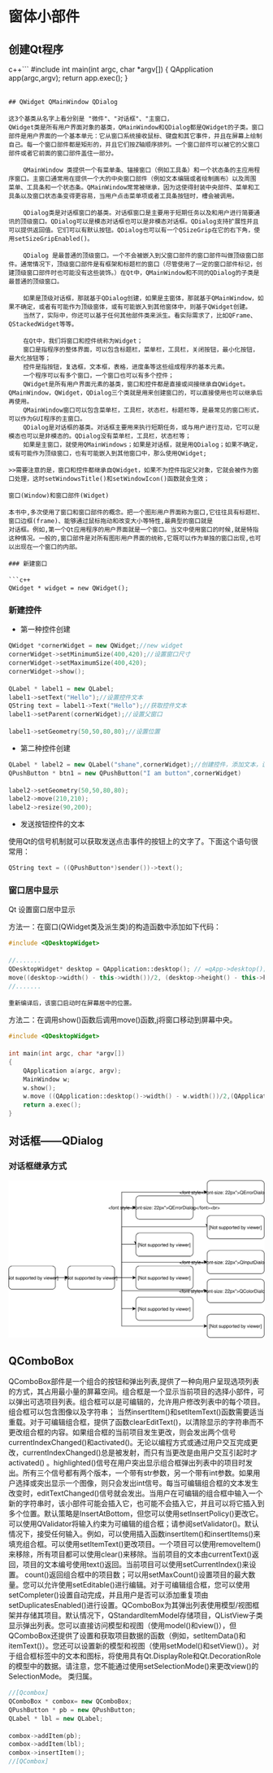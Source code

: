 # 窗体小部件

## 创建Qt程序

c++```
#include <QApplication>
int main(int argc, char *argv[])
{
    QApplication app(argc,argv);
    return app.exec();
}
```

## QWidget QMainWindow QDialog

这3个基类从名字上看分别是 "微件"、"对话框"、"主窗口，
QWidget类是所有用户界面对象的基类，QMainWindow和QDialog都是QWidget的子类。窗口部件是用户界面的一个基本单元：它从窗口系统接收鼠标、键盘和其它事件，并且在屏幕上绘制自己。每一个窗口部件都是矩形的，并且它们按Z轴顺序排列。一个窗口部件可以被它的父窗口部件或者它前面的窗口部件盖住一部分。

    QMainWindow 类提供一个有菜单条、锚接窗口（例如工具条）和一个状态条的主应用程序窗口。主窗口通常用在提供一个大的中央窗口部件（例如文本编辑或者绘制画布）以及周围 菜单、工具条和一个状态条。QMainWindow常常被继承，因为这使得封装中央部件、菜单和工具条以及窗口状态条变得更容易，当用户点击菜单项或者工具条按钮时，槽会被调用。

    QDialog类是对话框窗口的基类。对话框窗口是主要用于短期任务以及和用户进行简要通讯的顶级窗口。QDialog可以是模态对话框也可以是非模态对话框。QDialog支持扩展性并且可以提供返回值。它们可以有默认按钮。QDialog也可以有一个QSizeGrip在它的右下角，使用setSizeGripEnabled()。

    QDialog 是最普通的顶级窗口。一个不会被嵌入到父窗口部件的窗口部件叫做顶级窗口部件。通常情况下，顶级窗口部件是有框架和标题栏的窗口（尽管使用了一定的窗口部件标记，创建顶级窗口部件时也可能没有这些装饰。）在Qt中，QMainWindow和不同的QDialog的子类是最普通的顶级窗口。

    如果是顶级对话框，那就基于QDialog创建，如果是主窗体，那就基于QMainWindow，如果不确定，或者有可能作为顶级窗体，或有可能嵌入到其他窗体中，则基于QWidget创建。
    当然了，实际中，你还可以基于任何其他部件类来派生。看实际需求了，比如QFrame、QStackedWidget等等。

    在Qt中，我们将窗口和控件统称为Widget；
    窗口是指程序的整体界面，可以包含标题栏，菜单栏，工具栏，关闭按钮，最小化按钮，最大化按钮等；
    控件是指按钮，复选框，文本框，表格，进度条等这些组成程序的基本元素。
    一个程序可以有多个窗口，一个窗口也可以有多个控件；
    QWidget是所有用户界面元素的基类，窗口和控件都是直接或间接继承自QWidget。QMainWindow，QWidget，QDialog三个类就是用来创建窗口的，可以直接使用也可以继承后再使用。
    QMainWindow窗口可以包含菜单栏，工具栏，状态栏，标题栏等，是最常见的窗口形式，可以作为GUI程序的主窗口。
    QDialog是对话框的基类。对话框主要用来执行短期任务，或与用户进行互动，它可以是模态也可以是非模态的。QDialog没有菜单栏，工具栏，状态栏等；
    如果是主窗口，就使用QMainWindows；如果是对话框，就是用QDialog；如果不确定，或有可能作为顶级窗口，也有可能嵌入到其他窗口中，那么使用QWidget;

>>需要注意的是，窗口和控件都继承自QWidget，如果不为控件指定父对象，它就会被作为窗口处理，这时setWindowsTitle()和setWindowIcon()函数就会生效；

窗口(Window)和窗口部件(Widget)

本书中,多次使用了窗口和窗口部件的概念。把一个图形用户界面称为窗口,它往往具有标题栏、窗口边框(frame)、能够通过鼠标拖动和改变大小等特性,最典型的窗口就是
对话框。例如,第一个Qt应用程序的用户界面就是一个窗口。当文中使用窗口的时候,就是特指这种情况。一般的,窗口部件是对所有图形用户界面的统称,它既可以作为单独的窗口出现,也可以出现在一个窗口的内部。

### 新建窗口

```c++
QWidget * widget = new QWidget();
```

### 新建控件

* 第一种控件创建

```c++
QWidget *cornerWidget = new QWidget;//new widget
cornerWidget->setMinimumSize(400,420);//设置窗口尺寸
cornerWidget->setMaximumSize(400,420);
cornerWidget->show();

QLabel * label1 = new QLabel;
label1->setText("Hello");//设置控件文本
QString text = label1->Text("Hello");//获取控件文本
label1->setParent(cornerWidget);//设置父窗口

label1->setGeometry(50,50,80,80);//设置位置
```

* 第二种控件创建

```c++
QLabel * label2 = new QLabel("shane",cornerWidget);//创建控件，添加文本，设置父窗口
QPushButton * btn1 = new QPushButton("I am button",cornerWidget)

label2->setGeometry(50,50,80,80);
label2->move(210,210);
label2->resize(90,200);
```

* 发送按钮控件的文本

使用Qt的信号机制就可以获取发送点击事件的按钮上的文字了。下面这个语句很常用：

```c++
QString text = ((QPushButton*)sender())->text();
```

### 窗口居中显示

Qt 设置窗口居中显示

方法一：在窗口(QWidget类及派生类)的构造函数中添加如下代码：

```c++
#include <QDesktopWidget>

//.......
QDesktopWidget* desktop = QApplication::desktop(); // =qApp->desktop();也可以
move((desktop->width() - this->width())/2, (desktop->height() - this->height())/2);
//.......

重新编译后，该窗口启动时在屏幕居中的位置。
```

方法二：在调用show()函数后调用move()函数,j将窗口移动到屏幕中央。

```c++
#include <QDesktopWidget>

int main(int argc, char *argv[])
{
    QApplication a(argc, argv);
    MainWindow w;
    w.show();
    w.move ((QApplication::desktop()->width() - w.width())/2,(QApplication::desktop()->height() - w.height())/2);
    return a.exec();
}
```

## 对话框——QDialog

### 对话框继承方式

<img src="./imgs/widget.svg"/>

## QComboBox

QComboBox部件是一个组合的按钮和弹出列表,提供了一种向用户呈现选项列表的方式，其占用最小量的屏幕空间。组合框是一个显示当前项目的选择小部件，可以弹出可选项目列表。组合框可以是可编辑的，允许用户修改列表中的每个项目。组合框可以包含图像以及字符串； 当然insertItem()和setItemText()函数需要适当重载。对于可编辑组合框，提供了函数clearEditText()，以清除显示的字符串而不更改组合框的内容。如果组合框的当前项目发生更改，则会发出两个信号currentIndexChanged()和activated()。无论以编程方式或通过用户交互完成更改，currentIndexChanged()总是被发射，而只有当更改是由用户交互引起时才activated() 。highlighted()信号在用户突出显示组合框弹出列表中的项目时发出。所有三个信号都有两个版本，一个带有str参数，另一个带有int参数。如果用户选择或突出显示一个图像，则只会发出int信号。每当可编辑组合框的文本发生改变时，editTextChanged()信号就会发出。当用户在可编辑的组合框中输入一个新的字符串时，该小部件可能会插入它，也可能不会插入它，并且可以将它插入到多个位置。默认策略是InsertAtBottom，但您可以使用setInsertPolicy()更改它。可以使用QValidator将输入约束为可编辑的组合框；请参阅setValidator()。默认情况下，接受任何输入。例如，可以使用插入函数insertItem()和insertItems()来填充组合框。可以使用setItemText()更改项目。一个项目可以使用removeItem()来移除，所有项目都可以使用clear()来移除。当前项目的文本由currentText()返回，项目的文本编号使用text()返回。当前项目可以使用setCurrentIndex()来设置。 count()返回组合框中的项目数；可以用setMaxCount()设置项目的最大数量。您可以允许使用setEditable()进行编辑。对于可编辑组合框，您可以使用setCompleter()设置自动完成，并且用户是否可以添加重复项由setDuplicatesEnabled()进行设置。QComboBox为其弹出列表使用模型/视图框架并存储其项目。默认情况下，QStandardItemModel存储项目，QListView子类显示弹出列表。您可以直接访问模型和视图（使用model()和view()），但QComboBox还提供了设置和获取项目数据的函数（例如，setItemData()和itemText()）。您还可以设置新的模型和视图（使用setModel()和setView()）。对于组合框标签中的文本和图标，将使用具有Qt.DisplayRole和Qt.DecorationRole的模型中的数据。请注意，您不能通过使用setSelectionMode()来更改view()的SelectionMode。
类归属。

```c++
//[Qcombox]
QComboBox * combox= new QComboBox;
QPushButton * pb = new QPushButton;
QLabel * lbl = new QLabel;

combox->addItem(pb);
combox->addItem(lbl);
combox->insertItem();
//[QCombox]
```
